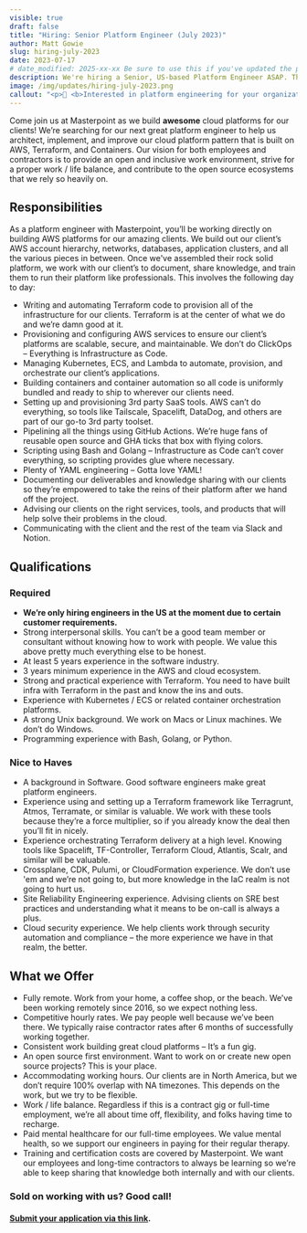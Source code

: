 ```yaml
---
visible: true
draft: false
title: "Hiring: Senior Platform Engineer (July 2023)"
author: Matt Gowie
slug: hiring-july-2023
date: 2023-07-17
# date_modified: 2025-xx-xx Be sure to use this if you've updated the post as this helps with SEO and index freshness
description: We're hiring a Senior, US-based Platform Engineer ASAP. This is a full-time contract with option to grow into FTE if you're interested. Continue reading to learn more about the position!
image: /img/updates/hiring-july-2023.png
callout: "<p>👋 <b>Interested in platform engineering for your organization</b>, but not sure where to start? <a href='/contact'>Get in touch,</a> we're an expert team of platform engineers who deliver high-quality cloud platforms for startups and SMBs looking to scale. We enable your application engineers to focus on your product and in turn generate more value for your business.</p><a href='/contact' class='button'>Get In Touch &rsaquo;</a>"
---
```


Come join us at Masterpoint as we build **awesome** cloud platforms for our clients! We’re searching for our next great platform engineer to help us architect, implement, and improve our cloud platform pattern that is built on AWS, Terraform, and Containers. Our vision for both employees and contractors is to provide an open and inclusive work environment, strive for a proper work / life balance, and contribute to the open source ecosystems that we rely so heavily on.

## Responsibilities

As a platform engineer with Masterpoint, you’ll be working directly on building AWS platforms for our amazing clients. We build out our client’s AWS account hierarchy, networks, databases, application clusters, and all the various pieces in between. Once we've assembled their rock solid platform, we work with our client’s to document, share knowledge, and train them to run their platform like professionals. This involves the following day to day:

- Writing and automating Terraform code to provision all of the infrastructure for our clients. Terraform is at the center of what we do and we’re damn good at it.
- Provisioning and configuring AWS services to ensure our client’s platforms are scalable, secure, and maintainable. We don’t do ClickOps – Everything is Infrastructure as Code.
- Managing Kubernetes, ECS, and Lambda to automate, provision, and orchestrate our client’s applications.
- Building containers and container automation so all code is uniformly bundled and ready to ship to wherever our clients need.
- Setting up and provisioning 3rd party SaaS tools. AWS can’t do everything, so tools like Tailscale, Spacelift, DataDog, and others are part of our go-to 3rd party toolset.
- Pipelining all the things using GitHub Actions. We’re huge fans of reusable open source and GHA ticks that box with flying colors.
- Scripting using Bash and Golang – Infrastructure as Code can’t cover everything, so scripting provides glue where necessary.
- Plenty of YAML engineering – Gotta love YAML!
- Documenting our deliverables and knowledge sharing with our clients so they’re empowered to take the reins of their platform after we hand off the project.
- Advising our clients on the right services, tools, and products that will help solve their problems in the cloud.
- Communicating with the client and the rest of the team via Slack and Notion.

## Qualifications

### Required

- **We’re only hiring engineers in the US at the moment due to certain customer requirements.**
- Strong interpersonal skills. You can’t be a good team member or consultant without knowing how to work with people. We value this above pretty much everything else to be honest.
- At least 5 years experience in the software industry.
- 3 years minimum experience in the AWS and cloud ecosystem.
- Strong and practical experience with Terraform. You need to have built infra with Terraform in the past and know the ins and outs.
- Experience with Kubernetes / ECS or related container orchestration platforms.
- A strong Unix background. We work on Macs or Linux machines. We don’t do Windows.
- Programming experience with Bash, Golang, or Python.

### Nice to Haves

- A background in Software. Good software engineers make great platform engineers.
- Experience using and setting up a Terraform framework like Terragrunt, Atmos, Terramate, or similar is valuable. We work with these tools because they’re a force multiplier, so if you already know the deal then you’ll fit in nicely.
- Experience orchestrating Terraform delivery at a high level. Knowing tools like Spacelift, TF-Controller, Terraform Cloud, Atlantis, Scalr, and similar will be valuable.
- Crossplane, CDK, Pulumi, or CloudFormation experience. We don’t use 'em and we’re not going to, but more knowledge in the IaC realm is not going to hurt us.
- Site Reliability Engineering experience. Advising clients on SRE best practices and understanding what it means to be on-call is always a plus.
- Cloud security experience. We help clients work through security automation and compliance – the more experience we have in that realm, the better.

## What we Offer

- Fully remote. Work from your home, a coffee shop, or the beach. We’ve been working remotely since 2016, so we expect nothing less.
- Competitive hourly rates. We pay people well because we’ve been there. We typically raise contractor rates after 6 months of successfully working together.
- Consistent work building great cloud platforms – It’s a fun gig.
- An open source first environment. Want to work on or create new open source projects? This is your place.
- Accommodating working hours. Our clients are in North America, but we don’t require 100% overlap with NA timezones. This depends on the work, but we try to be flexible.
- Work / life balance. Regardless if this is a contract gig or full-time employment, we’re all about time off, flexibility, and folks having time to recharge.
- Paid mental healthcare for our full-time employees. We value mental health, so we support our engineers in paying for their regular therapy.
- Training and certification costs are covered by Masterpoint. We want our employees and long-time contractors to always be learning so we’re able to keep sharing that knowledge both internally and with our clients.

### Sold on working with us? Good call!

#### [Submit your application via this link](https://forms.gle/BnF2pKoCusntv27k8).
